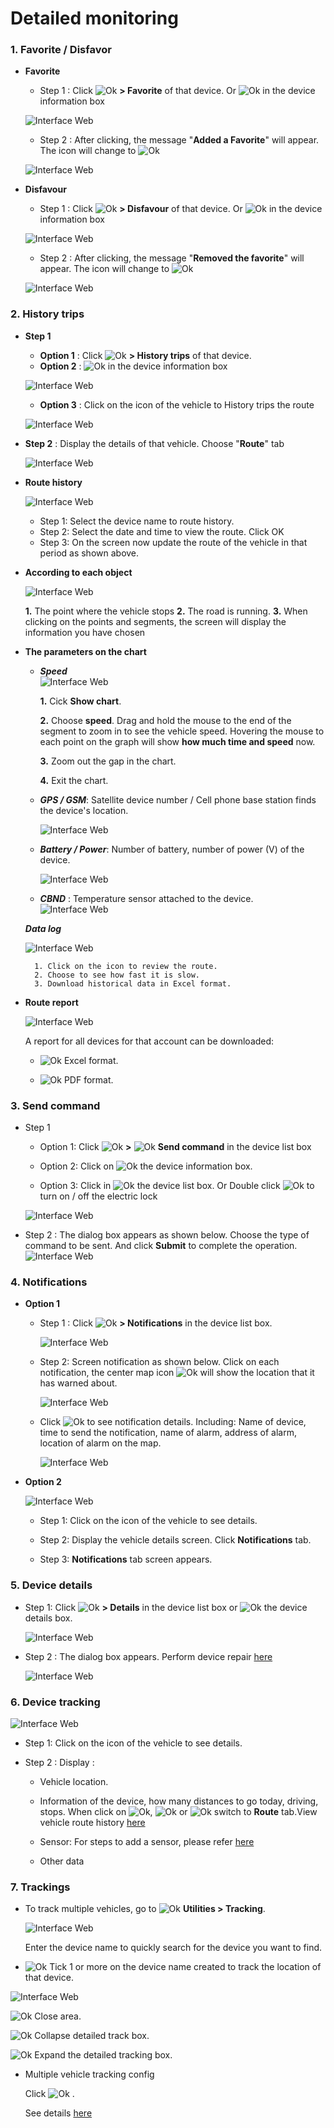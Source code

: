 #  Detailed monitoring

### 1. Favorite / Disfavor

* **Favorite**
    * Step 1 :  Click  <span class="icon-left ">![Ok](/docs/assets/images/web-interface/icon/SVG/ellipsis-v.svg) **> Favorite** of that device.
    Or  <span class="icon-left ">![Ok](/docs/assets/images/web-interface/icon/SVG/star.svg) in the device information box

    <span style="display:block;text-align:left">![Interface Web](/docs/assets/images//web-english/map/favourite.png)

    * Step 2 : After clicking, the message "**Added a Favorite**" will appear. The icon will change to  <span class="icon-left svg-filter-blue">![Ok](/docs/assets/images/web-interface/icon/SVG/star1.svg)

    <span style="display:block;text-align:left">![Interface Web](/docs/assets/images//web-english/map/favourite-2.png)

* **Disfavour**

    * Step 1 :  Click  <span class="icon-left ">![Ok](/docs/assets/images/web-interface/icon/SVG/ellipsis-v.svg) **> Disfavour** of that device.
    Or  <span class="icon-left svg-filter-blue">![Ok](/docs/assets/images/web-interface/icon/SVG/star1.svg) in the device information box

    <span style="display:block;text-align:left">![Interface Web](/docs/assets/images//web-english/map/disfavorite.png)

    * Step 2 : After clicking, the message "**Removed the favorite**" will appear. The icon will change to <span class="icon-left ">![Ok](/docs/assets/images/web-interface/icon/SVG/star.svg)

    <span style="display:block;text-align:left">![Interface Web](/docs/assets/images//web-english/map/disfavourite-2.png)

### 2. History trips

* **Step 1**
    * **Option 1** :  Click  <span class="icon-left ">![Ok](/docs/assets/images/web-interface/icon/SVG/ellipsis-v.svg) **> History trips** of that device.
    * **Option 2** :  <span class="icon-left ">![Ok](/docs/assets/images/web-interface/icon/SVG/route.svg) in the device information box

    <span style="display:block;text-align:left">![Interface Web](/docs/assets/images//web-english/map/history-trips.png)

    * **Option 3** : Click on the icon of the vehicle to History trips the route

    <span class="icon-left4 ">![Interface Web](/docs/assets/images//web-english/map/history-trips-3.png)

* **Step 2** : Display the details of that vehicle. Choose "**Route**" tab

    <span style="display:block;text-align:left">![Interface Web](/docs/assets/images//web-english/map/history-trips-3-4.png)

 <div id="route">
</div>

* **Route history**

    <span style="display:block;text-align:left">![Interface Web](/docs/assets/images//web-english/map/route-history.png)

    * Step 1: Select the device name to route history.
    * Step 2: Select the date and time to view the route. Click OK
    * Step 3: On the screen now update the route of the vehicle in that period as shown above.
* **According to each object**

    <span style="display:block;text-align:left">![Interface Web](/docs/assets/images//web-english/map/history-trips-5.png)

    **1.** The point where the vehicle stops
    **2.** The road is running.
    **3.** When clicking on the points and segments, the screen will display the information you have chosen

* **The parameters on the chart**

    * ***Speed***
    <span style="display:block;text-align:left">![Interface Web](/docs/assets/images//web-english/map/show-chart.png)

        **1.**  Cick **Show chart**.

        **2.** Choose **speed**. Drag and hold the mouse to the end of the segment to zoom in to see the vehicle speed. Hovering the mouse to each point on the graph will show **how much time and speed** now.

        **3.** Zoom out the gap in the chart.

        **4.** Exit the chart.

    * ***GPS / GSM***: Satellite device number / Cell phone base station finds the device's location.

        <span style="display:block;text-align:left">![Interface Web](/docs/assets/images//web-english/map/gps-gsm.png)

    * ***Battery / Power***: Number of battery, number of power (V) of the device.

        <span style="display:block;text-align:left">![Interface Web](/docs/assets/images//web-english/map/battery.png)

    * ***CBND*** : Temperature sensor attached to the device.
    <span style="display:block;text-align:left">![Interface Web](/docs/assets/images//web-english/map/cbnd.png)

    ***Data log***

    <span style="display:block;text-align:left">![Interface Web](/docs/assets/images//web-english/map/data-log.png)

        1. Click on the icon to review the route.
        2. Choose to see how fast it is slow.
        3. Download historical data in Excel format.

* **Route report**

    <span class="icon-left4 ">![Interface Web](/docs/assets/images//web-english/map/report-route.png)

    A report for all devices for that account can be downloaded:

    * <span class="icon-left svg-filter-circlegreen">![Ok](/docs/assets/images/web-interface/icon/SVG/file-excel1.svg) Excel format.

    *  <span class="icon-left svg-filter-circlered">![Ok](/docs/assets/images/web-interface/icon/SVG/file-pdf1.svg) PDF format.

### 3. Send command

* Step 1

    * Option 1: Click <span class="icon-left svg-filter-info">![Ok](/docs/assets/images/web-interface/icon/SVG/ellipsis-v.svg)  **>**   <span class="icon-left svg-filter-info">![Ok](/docs/assets/images/web-interface/icon/SVG/terminal.svg) **Send command** in the device list box

    * Option 2: Click on <span class="icon-left svg-filter-info">![Ok](/docs/assets/images/web-interface/icon/SVG/terminal.svg) the device information box.

    * Option 3: Click in <span class="icon-left svg-filter-info">![Ok](/docs/assets/images/web-interface/icon/SVG/power-off.svg) the device list box. Or Double click <span class="icon-left svg-filter-info">![Ok](/docs/assets/images/web-interface/icon/SVG/power-off.svg) to turn on / off the electric lock

     <span class="icon-left4 ">![Interface Web](/docs/assets/images//web-english/map/send-command.png)

* Step 2 : The dialog box appears as shown below. Choose the type of command to be sent. And click **Submit** to complete the operation.
    <span class="icon-left4 ">![Interface Web](/docs/assets/images//web-english/map/send-command-2.png)

### 4. Notifications

* **Option 1** 

    * Step 1 : Click <span class="icon-left svg-filter-info">![Ok](/docs/assets/images/web-interface/icon/SVG/ellipsis-v.svg) **> Notifications** in the device list box.

        <span class="icon-left4 ">![Interface Web](/docs/assets/images//web-english/map/notification.png)

    * Step 2: Screen notification as shown below. Click on each notification, the center map icon  <span class="icon-left svg-filter-circlered">![Ok](/docs/assets/images/web-interface/icon/SVG//plus1.svg) will show the location that it has warned about.

        <span style="display:block;text-align:left">![Interface Web](/docs/assets/images//web-english/map/notification-2.png)

    * Click <span class="icon-left svg-filter-info">![Ok](/docs/assets/images/web-interface/icon/SVG/info-circle.svg) to see notification details. Including: Name of device, time to send the notification, name of alarm, address of alarm, location of alarm on the map.

        <span style="display:block;text-align:left">![Interface Web](/docs/assets/images//web-english/map/notification-3.png)

* **Option 2** 

    <span style="display:block;text-align:left">![Interface Web](/docs/assets/images//web-english/map/notification-1.png)

    * Step 1: Click on the icon of the vehicle to see details.

    * Step 2: Display the vehicle details screen. Click **Notifications** tab.

    * Step 3: **Notifications** tab screen appears.

### 5. Device details

* Step 1: Click <span class="icon-left svg-filter-info">![Ok](/docs/assets/images/web-interface/icon/SVG/ellipsis-v.svg) **> Details** in the device list box or <span class="icon-left svg-filter-info">![Ok](/docs/assets/images/web-interface/icon/SVG/file-alt.svg) the device details box.

    <span style="display:block;text-align:left">![Interface Web](/docs/assets/images//web-english/map/edit-device.png)

* Step 2 : The dialog box appears. Perform device repair [here](modules/web-interface/devices/edit-device/#suathietbi) <div id="suathietbi">

    <span style="display:block;text-align:left">![Interface Web](/docs/assets/images//web-english/map/edit-device-2.png)

### 6. Device tracking

<span style="display:block;text-align:left">![Interface Web](/docs/assets/images//web-english/map/tracking-device.png)

* Step 1: Click on the icon of the vehicle to see details.

* Step 2 : Display :

    * Vehicle location.

    * Information of the device, how many distances to go today, driving, stops. 
    When click on  <span class="icon-left svg-filter-info">![Ok](/docs/assets/images/web-interface/icon/SVG/route.svg),  <span class="icon-left svg-filter-info">![Ok](/docs/assets/images/web-interface/icon/SVG/stop-circle.svg) or <span class="icon-left svg-filter-info">![Ok](/docs/assets/images/web-interface/icon/SVG/car-alt.svg) switch to **Route** tab.View vehicle route history [here](modules/web-interface/tracking/detailed-monitoring/#route) <div id="route">

    * Sensor: For steps to add a sensor, please refer [here](vi/modules/web-interface/devices/edit-device/#cambien) <div id="cambien">

    * Other data


### 7. Trackings

* To track multiple vehicles, go to <span class="icon-left svg-filter-tick">![Ok](/docs/assets/images/web-interface/icon/SVG/icons8-maintenance.svg) **Utilities > Tracking**.

    <span style="display:block;text-align:left">![Interface Web](/docs/assets/images//web-english/map/trackings.png)

    Enter the device name to quickly search for the device you want to find.

*  <span class="icon-left svg-filter-company">![Ok](/docs/assets/images/web-interface/icon/SVG/check-square.svg)  Tick 1 or more on the device name created to track the location of that device.

<span style="display:block;text-align:left">![Interface Web](/docs/assets/images//web-english/map/trackings-2.png)


<span class="icon-left svg-filter-info">![Ok](/docs/assets/images/web-interface/icon/SVG/times.svg)  Close area.

<span class="icon-left svg-filter-company">![Ok](/docs/assets/images/web-interface/icon/SVG/arrow-circle-left.svg) Collapse detailed track box.

<span class="icon-left svg-filter-company">![Ok](/docs/assets/images/web-interface/icon/SVG/arrow-circle-right.svg) Expand the detailed tracking box.

* Multiple vehicle tracking config 

    Click <span class="icon-left ">![Ok](/docs/assets/images/web-interface/icon/SVG/icons8-gear.svg) . 

    See details [here](modules/web-interface/tracking/general-device-monitoring/#config) <div id="config">
